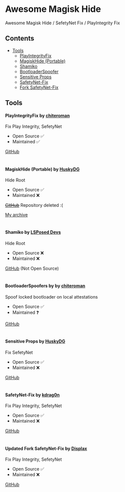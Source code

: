 
# Awesome Magisk Hide

Awesome Magisk Hide / SefetyNet Fix / PlayIntegrity Fix 

## Contents
- [Tools](#tools)
  - [PlayIntegrityFix](#playintegrityfix-by-chiteroman)
  - [MagiskHide (Portable)](#magiskhide-portable-by-huskydg)
  - [Shamiko](#shamiko-by-lsposed-devs)
  - [BootloaderSpoofer](#bootloaderspoofers-by-by-chiteroman)
  - [Sensitive Props](#sensitive-props-by-huskydg)
  - [SafetyNet-Fix](#safetynet-fix-by-kdrag0n)
  - [Fork SafetyNet-Fix](#updated-fork-safetynet-fix-by-displax)

## Tools

#### PlayIntegrityFix by [chiteroman](https://github.com/chiteroman)

Fix Play Integrity, SefetyNet

- Open Source ✅
- Maintained ✅

[GitHub](https://github.com/chiteroman/PlayIntegrityFix)

#

#### MagiskHide (Portable) by [HuskyDG](https://github.com/HuskyDG)

Hide Root

- Open Source ✅
- Maintained ❌

~~[GitHub](https://github.com/HuskyDG/MagiskHide/tree/047c9cb9d3087683aeb3d232c9f23c5c05f660cf)~~ Repository deleted :(

[My archive](https://github.com/topminipie/MagiskHide/tree/047c9cb9d3087683aeb3d232c9f23c5c05f660cf)

#

#### Shamiko by [LSPosed Devs](https://github.com/LSPosed)

Hide Root

- Open Source ❌
- Maintained ❌

[GitHub](https://github.com/LSPosed/LSPosed.github.io/releases) (Not Open Source)


#

#### BootloaderSpoofers by by [chiteroman](https://github.com/chiteroman)

Spoof locked bootloader on local attestations

- Open Source ✅
- Maintained ❓

[GitHub](https://github.com/chiteroman/BootloaderSpoofer)

#

#### Sensitive Props by [HuskyDG](https://github.com/HuskyDG)

Fix SefetyNet

- Open Source ✅
- Maintained ❌

[GitHub](https://github.com/Magisk-Modules-Alt-Repo/sensitive_props)

#

#### SafetyNet-Fix by [kdrag0n](https://github.com/kdrag0n)

Fix Play Integrity, SefetyNet

- Open Source ✅
- Maintained ❌

[GitHub](https://github.com/kdrag0n/safetynet-fix)

#

#### Updated Fork SafetyNet-Fix by [Displax](https://github.com/Displax)

Fix Play Integrity, SefetyNet

- Open Source ✅
- Maintained ❌

[GitHub](https://github.com/Displax/safetynet-fix)

#
